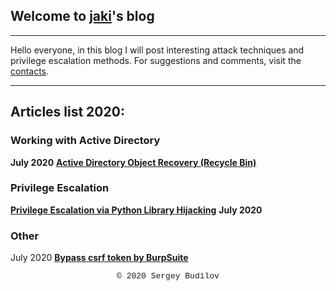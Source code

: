 ## Welcome to [jaki](about.md)'s blog
---

Hello everyone, in this blog I will post interesting attack techniques and privilege escalation methods. For suggestions and comments, visit the [contacts](about.md).

---

## Articles list 2020:

### Working with Active Directory
**July 2020** **[Active Directory Object Recovery (Recycle Bin)](ad-recycle-bin.md)**

### Privilege Escalation
**[Privilege Escalation via Python Library Hijacking](python_lib_hijacking.md)** **July 2020**

### Other
July 2020 **[Bypass csrf token by BurpSuite](csfr-bypass-burpsuite.md)**

<style type="text/css">
 .block1 { 
  font-family: Lucida Console, Courier, monospace;
  font-size: small;
  text-align: center;
   } 
   .block2 { 
  font-family: Lucida Console, Courier, monospace;
  font-size: 12px;
  text-align: right;
   }
</style>
<div class="block1">&copy; 2020 Sergey Budilov</div>